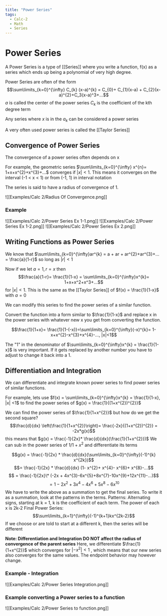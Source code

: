```yaml
---
title: "Power Series"
tags:
  - Calc-2
  - Math
  - Series
---
```


# Power Series

A Power Series is a type of [[Series]] where you write a function, f(x) as a series which ends up being a polynomial of very high degree.

Power Series are often of the form $$\sum\limits_{k=0}^{\infty} C_{k} (x-a)^{k} = C_{0}+ C_{1}(x-a) + C_{2}(x-a)^{2}+C_3(x-a)^3+...$$
$a$ is called the center of the power series
$C_k$ is the coefficient of the kth degree term

Any series where $x$ is in the $a_k$ can be considered a power series

A very often used power series is called the [[Taylor Series]]

## Convergence of Power Series

The convergence of a power series often depends on x

For example, the geometric series $\sum\limits_{k=0}^{\infty} x^{n}= 1+x+x^{2}+x^{3}+...$ converges if $|x| < 1$.
This means it converges on the interval (-1 < x < 1) or from (-1, 1) in interval notation

The series is said to have a radius of convergence of 1.

![[Examples/Calc 2/Radius Of Convergence.png]]

### Example

![[Examples/Calc 2/Power Series Ex 1-1.png]]
![[Examples/Calc 2/Power Series Ex 1-2.png]]
![[Examples/Calc 2/Power Series Ex 2.png]]

## Writing Functions as Power Series

We know that $\sum\limits_{k=0}^{\infty}ar^{k} = a + ar + ar^{2}+ar^{3}+... = \frac{a}{1-r}$ so long as $|r| <1$

Now if we let $a = 1, r = x$
then $$\frac{a}{1-r}= \frac{1}{1-x} = \sum\limits_{k=0}^{\infty}x^{k}= 1+x+x^2+x^3+...$$
for $|x| < 1$. This is the same as the [[Taylor Series]] of $f(x) = \frac{1}{1-x}$ with $a=0$

We can modify this series to find the power series of a similar function.

Convert the function into a form similar to $\frac{1}{1-x}$ and replace x in the power series with whatever new x you get from converting the function.

$$\frac{1}{1+x}= \frac{1}{1-(-x)}=\sum\limits_{k=0}^{\infty}(-x)^{k}= 1-x+x^{2}-x^{3}+x^{4}-..., |x|<1$$

The "1" in the denominator of $\sum\limits_{k=0}^{\infty}x^{k} = \frac{1}{1-x}$ is very important. If it gets replaced by another number you have to adjust to change it back into a 1.

## Differentiation and Integration

We can differentiate and integrate known power series to find power series of similar functions.

For example, lets use $f(x) = \sum\limits_{k=0}^{\infty}x^{k} = \frac{1}{1-x}, |x| <1$ to find the power series of $g(x) = \frac{1}{(1+x^{2})^{2}}$

We can find the power series of $\frac{1}{1+x^{2}}$ but how do we get the second square?$$\frac{d}{dx} \left(\frac{1}{1+x^{2}}\right)= \frac{-2x}{(1+x^{2})^{2}} = -2x*g(x)$$
this means that $g(x) = \frac{-1}{2x}* \frac{d}{dx}(\frac{1}{1+x^{2}})$
We can sub in the power series of $1/1+x^{2}$ and differentiate its terms

$$g(x) = \frac{-1}{2x} * \frac{d}{dx}(\sum\limits_{k=0}^{\infty}(-1)^{k} x^{2k})$$
$$= \frac{-1}{2x} * \frac{d}{dx} (1- x^{2}+ x^{4}- x^{6}+ x^{8}-...$$
$$ = \frac{-1}{2x}\* (-2x + 4x^{3}-6x^{5}+8x^{7}-10x^{9}+12x^{11}-...)$$
$$= 1-2x^{2}+3x^{4}-4x^{6}+5x^{8}-6x^{10}$$
We have to write the above as a summation to get the final series.
To write it as a summation, look at the patterns in the terms.
Patterns: Alternating signs, starting at k = 1, k is the coefficient of each term. The power of each x is 2k-2
Final Power Series: $$\sum\limits_{k=1}^{\infty}(-1)^{k+1}kx^{2k-2}$$
If we choose or are told to start at a different k, then the series will be different

**Note: Differentiation and Integration DO NOT affect the radius of convergence of the parent series**
Here, we differentiate $\frac{1}{1+x^{2}}$ which converges for $|-x^{2}| < 1$ , which means that our new series also converges for the same values. The endpoint behavior may however change.

### Example - Integration

![[Examples/Calc 2/Power Series Integration.png]]

### Example converting a Power series to a function

![[Examples/Calc 2/Power Series to function.png]]

